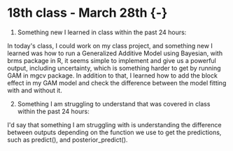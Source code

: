 # 18th class - March 28th {-}

1. Something new I learned in class within the past 24 hours: 

In today's class, I could work on my class project, and something new I learned was how to run a Generalized Additive Model using Bayesian, with brms package in R, it seems simple to implement and give us a powerful output, including uncertainty, which is something harder to get by running GAM in mgcv package. In addition to that, I learned how to add the block effect in my GAM model and check the difference between the model fitting with and without it.

2. Something I am struggling to understand that was covered in class within the past 24 hours:

I'd say that something I am struggling with is understanding the difference between outputs depending on the function we use to get the predictions, such as predict(), and posterior_predict().  





